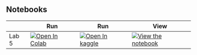 
## Notebooks

|       | Run                                                                                                                                                                                              | Run | View |
|-------|--------------------------------------------------------------------------------------------------------------------------------------------------------------------------------------------------| --- | ---- |
| Lab 5 | [![Open In Colab](https://colab.research.google.com/assets/colab-badge.svg)](https://colab.research.google.com/github/nineil-pitt/cs1674_2074_fall25/blob/main/lab_5_support_vector_machines/lab_5_support_vector_machines.ipynb) | [![Open In kaggle](https://kaggle.com/static/images/open-in-kaggle.svg)](https://kaggle.com/kernels/welcome?src=https://raw.githubusercontent.com/nineil-pitt/cs1674_2074_fall25/refs/heads/main/lab_5_support_vector_machines/lab_5_support_vector_machines.ipynb) | [![View the notebook](https://img.shields.io/badge/render-nbviewer-orange.svg)](https://nbviewer.jupyter.org/github/nineil-pitt/cs1674_2074_fall25/blob/main/lab_5_support_vector_machines/lab_5_support_vector_machines.ipynb?flush_cache=true) |


